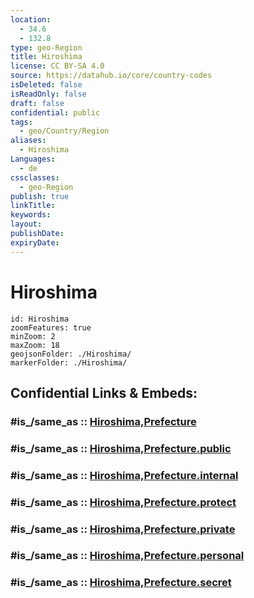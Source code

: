 ```yaml
---
location:
  - 34.6
  - 132.8
type: geo-Region
title: Hiroshima
license: CC BY-SA 4.0
source: https://datahub.io/core/country-codes
isDeleted: false
isReadOnly: false
draft: false
confidential: public
tags:
  - geo/Country/Region
aliases:
  - Hiroshima
Languages:
  - de
cssclasses:
  - geo-Region
publish: true
linkTitle:
keywords:
layout:
publishDate:
expiryDate:
---
```


# Hiroshima

```leaflet
id: Hiroshima
zoomFeatures: true 
minZoom: 2 
maxZoom: 18
geojsonFolder: ./Hiroshima/
markerFolder: ./Hiroshima/
```


## Confidential Links & Embeds: 

### #is_/same_as :: [Hiroshima,Prefecture](/_Standards/Earth/Continent/Asia/Asia~East/Japan/Regions~Japan/Chūgoku/prefectures~Chūgoku/Hiroshima,Prefecture.md) 

### #is_/same_as :: [Hiroshima,Prefecture.public](/_public/Earth/Continent/Asia/Asia~East/Japan/Regions~Japan/Chūgoku/prefectures~Chūgoku/Hiroshima,Prefecture.public.md) 

### #is_/same_as :: [Hiroshima,Prefecture.internal](/_internal/Earth/Continent/Asia/Asia~East/Japan/Regions~Japan/Chūgoku/prefectures~Chūgoku/Hiroshima,Prefecture.internal.md) 

### #is_/same_as :: [Hiroshima,Prefecture.protect](/_protect/Earth/Continent/Asia/Asia~East/Japan/Regions~Japan/Chūgoku/prefectures~Chūgoku/Hiroshima,Prefecture.protect.md) 

### #is_/same_as :: [Hiroshima,Prefecture.private](/_private/Earth/Continent/Asia/Asia~East/Japan/Regions~Japan/Chūgoku/prefectures~Chūgoku/Hiroshima,Prefecture.private.md) 

### #is_/same_as :: [Hiroshima,Prefecture.personal](/_personal/Earth/Continent/Asia/Asia~East/Japan/Regions~Japan/Chūgoku/prefectures~Chūgoku/Hiroshima,Prefecture.personal.md) 

### #is_/same_as :: [Hiroshima,Prefecture.secret](/_secret/Earth/Continent/Asia/Asia~East/Japan/Regions~Japan/Chūgoku/prefectures~Chūgoku/Hiroshima,Prefecture.secret.md)

